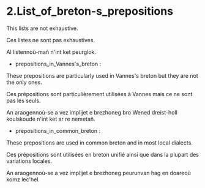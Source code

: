 # 2.List_of_breton-s_prepositions
This lists are not exhaustive.

Ces listes ne sont pas exhaustives.

Al listennoù-mañ n'int ket peurglok.


- prepositions_in_Vannes's_breton : 

These prepositions are particularly used in Vannes's breton but they are not the only ones.

Ces prépositions sont particulièrement utilisées à Vannes mais ce ne sont pas les seuls.

An araogennoù-se a vez implijet e brezhoneg bro Wened dreist-holl koulskoude n'int ket ar re nemetañ.


- prepositions_in_common_breton :

These prepositions are used in common breton and in most local dialects.

Ces prépositions sont utilisées en breton unifié ainsi que dans la plupart des variations locales.

An araogennoù-se a vez implijet e brezhoneg peurunvan hag en doareoù komz lec'hel.


